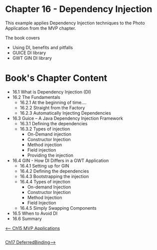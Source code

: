 # Chapter 16 - Dependency Injection #

This example applies Dependency Injection techniques to the Photo Application from the MVP chapter.





The book covers

  * Using DI, benefits and pitfalls
  * GUICE DI library
  * GWT GIN DI library

# Book's Chapter Content #
  * 16.1	What is Dependency Injection (DI)
  * 16.2	The Fundamentals
    * 16.2.1	At the beginning of time….
    * 16.2.2	Straight from the Factory
    * 16.2.3	Automatically Injecting Dependencies
  * 16.3	Guice – A Java Dependency Injection Framework
    * 16.3.1	Defining the dependencies
    * 16.3.2	Types of injection
      * On-Demand injection
      * Constructor Injection
      * Method injection
      * Field injection
      * Providing the injection
  * 16.4	GIN - How DI Differs in a GWT Application
    * 16.4.1	Setting up for GIN
    * 16.4.2	Defining the dependencies
    * 16.4.3	Bootstrapping the injection
    * 16.4.4	Types of injection
      * On-demand Injection
      * Constructor Injection
      * Method Injection
      * Field Injection
    * 16.4.5	Simply Swapping Components
  * 16.5	When to Avoid DI
  * 16.6	Summary


[<-- Ch15 MVP Applications](MVP.md)<pre></pre>[Ch17 DeferredBinding-->](DeferredBinding.md)
